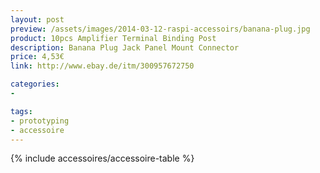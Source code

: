 ```yaml
---
layout: post
preview: /assets/images/2014-03-12-raspi-accessoirs/banana-plug.jpg
product: 10pcs Amplifier Terminal Binding Post
description: Banana Plug Jack Panel Mount Connector
price: 4,53€
link: http://www.ebay.de/itm/300957672750

categories:
-

tags:
- prototyping
- accessoire
---
```


{% include accessoires/accessoire-table %}